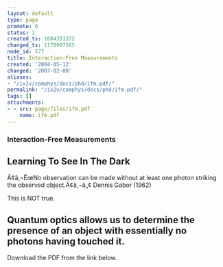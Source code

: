 ```yaml
---
layout: default
type: page
promote: 0
status: 1
created_ts: 1084351372
changed_ts: 1170907565
node_id: 577
title: Interaction-Free Measurements
created: '2004-05-12'
changed: '2007-02-08'
aliases:
- "/ix2v/comphys/docs/phd/ifm.pdf/"
permalink: "/ix2v/comphys/docs/phd/ifm.pdf/"
tags: []
attachments:
- - src: page/files/ifm.pdf
    name: ifm.pdf
---
```

### Interaction-Free Measurements
## Learning To See In The Dark
Ã¢â‚¬ËœNo observation can be made without at least
one photon striking the observed object.Ã¢â‚¬â„¢
Dennis Gabor (1962)

This is NOT true.

Quantum optics allows us to determine the
presence of an object with essentially
no photons having touched it.
----
Download the PDF from the link below.
